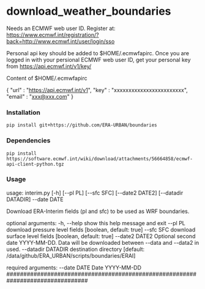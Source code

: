 # download_weather_boundaries
Needs an ECMWF web user ID.
Register at: https://www.ecmwf.int/registration/?back=http://www.ecmwf.int/user/login/sso

Personal api key should be added to $HOME/.ecmwfapirc. Once you are logged in with your persional ECMWF web user ID, get your personal key from https://api.ecmwf.int/v1/key/

Content of $HOME/.ecmwfapirc 	

{
    "url"   : "https://api.ecmwf.int/v1",
    "key"   : "xxxxxxxxxxxxxxxxxxxxxxxx",
    "email" : "xxx@xxx.com"
}

### Installation
```
pip install git+https://github.com/ERA-URBAN/boundaries
```

### Dependencies
```
pip install https://software.ecmwf.int/wiki/download/attachments/56664858/ecmwf-api-client-python.tgz
```

### Usage
usage: interim.py [-h] [--pl PL] [--sfc SFC] [--date2 DATE2]
                  [--datadir DATADIR] --date DATE

Download ERA-Interim fields (pl and sfc) to be used as WRF boundaries.

optional arguments:
  -h, --help         show this help message and exit
  --pl PL            download pressure level fields [boolean, default: true]
  --sfc SFC          download surface level fields [boolean, default: true]
  --date2 DATE2      Optional second date YYYY-MM-DD. Data will be downloaded
                     between --data and --data2 in used.
  --datadir DATADIR  destination directory [default:
                     /data/github/ERA_URBAN/scripts/boundaries/ERAI]

required arguments:
  --date DATE        Date YYYY-MM-DD
################################################################################
